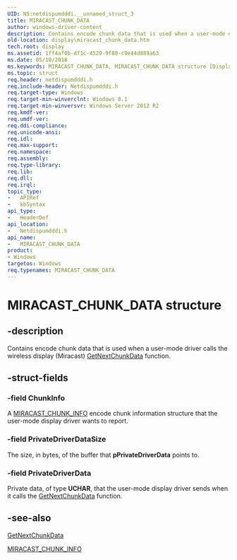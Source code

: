 ```yaml
---
UID: NS:netdispumdddi.__unnamed_struct_3
title: MIRACAST_CHUNK_DATA
author: windows-driver-content
description: Contains encode chunk data that is used when a user-mode driver calls the wireless display (Miracast) GetNextChunkData function.
old-location: display\miracast_chunk_data.htm
tech.root: display
ms.assetid: 1ff4af0b-df1c-4529-9f80-c9e44d889a63
ms.date: 05/10/2018
ms.keywords: MIRACAST_CHUNK_DATA, MIRACAST_CHUNK_DATA structure [Display Devices], display.miracast_chunk_data, netdispumdddi/MIRACAST_CHUNK_DATA
ms.topic: struct
req.header: netdispumdddi.h
req.include-header: Netdispumdddi.h
req.target-type: Windows
req.target-min-winverclnt: Windows 8.1
req.target-min-winversvr: Windows Server 2012 R2
req.kmdf-ver: 
req.umdf-ver: 
req.ddi-compliance: 
req.unicode-ansi: 
req.idl: 
req.max-support: 
req.namespace: 
req.assembly: 
req.type-library: 
req.lib: 
req.dll: 
req.irql: 
topic_type:
-	APIRef
-	kbSyntax
api_type:
-	HeaderDef
api_location:
-	Netdispumdddi.h
api_name:
-	MIRACAST_CHUNK_DATA
product:
- Windows
targetos: Windows
req.typenames: MIRACAST_CHUNK_DATA
---
```


# MIRACAST_CHUNK_DATA structure


## -description


Contains encode chunk data that is used when a user-mode driver calls the wireless display (Miracast) <a href="https://msdn.microsoft.com/24b1d89a-4200-41ec-aa73-15b37e4cca6d">GetNextChunkData</a> function.


## -struct-fields




### -field ChunkInfo

A <a href="https://msdn.microsoft.com/library/windows/hardware/dn265473">MIRACAST_CHUNK_INFO</a> encode chunk information structure that the user-mode display driver wants to report.


### -field PrivateDriverDataSize

The size, in bytes, of the buffer that <b>pPrivateDriverData</b> points to.


### -field PrivateDriverData

Private data, of type <b>UCHAR</b>, that the user-mode display driver sends when it calls the <a href="https://msdn.microsoft.com/24b1d89a-4200-41ec-aa73-15b37e4cca6d">GetNextChunkData</a> function.


## -see-also




<a href="https://msdn.microsoft.com/24b1d89a-4200-41ec-aa73-15b37e4cca6d">GetNextChunkData</a>



<a href="https://msdn.microsoft.com/library/windows/hardware/dn265473">MIRACAST_CHUNK_INFO</a>
 

 

